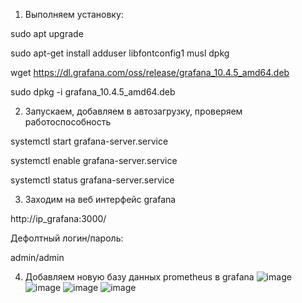 
1. Выполняем установку:

sudo apt upgrade

sudo apt-get install adduser libfontconfig1 musl dpkg

wget https://dl.grafana.com/oss/release/grafana_10.4.5_amd64.deb

sudo dpkg -i grafana_10.4.5_amd64.deb

2. Запускаем, добавляем в автозагрузку, проверяем работоспособность

systemctl start grafana-server.service

systemctl enable grafana-server.service

systemctl status grafana-server.service

3. Заходим на веб интерфейс grafana

http://ip_grafana:3000/

Дефолтный логин/пароль:

admin/admin

4. Добавляем новую базу данных prometheus в grafana 
![image](https://github.com/user-attachments/assets/5f3c303b-1236-4747-83c6-c41162df7745)
![image](https://github.com/user-attachments/assets/60daf77f-c116-4686-9e14-a41552dee351)
![image](https://github.com/user-attachments/assets/77bc10b3-948a-41f7-804b-397a5a90556a)
![image](https://github.com/user-attachments/assets/e799e97e-ce01-4e87-9dc3-01351b5f3137)
